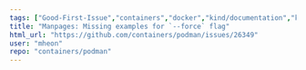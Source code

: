 ```yaml
---
tags: ["Good-First-Issue","containers","docker","kind/documentation","kubernetes","linux","oci"]
title: "Manpages: Missing examples for `--force` flag"
html_url: "https://github.com/containers/podman/issues/26349"
user: "mheon"
repo: "containers/podman"
---
```


